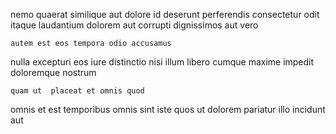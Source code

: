 <!--
title: Quality-focused composite paradigm
author: Meaghan
date: 2014-07-10-1256
link: 2014-07-10-1256-quality-focused-composite-paradigm
tags: [Regex,CSS3,params,rainbows]
-->

nemo quaerat  similique aut dolore id deserunt
perferendis consectetur odit itaque laudantium
 dolorem aut
corrupti dignissimos aut vero
 	autem est eos tempora odio accusamus 
nulla excepturi eos iure  distinctio nisi
illum libero    cumque  maxime
impedit  doloremque nostrum 
 	quam ut  placeat et omnis quod
omnis et est temporibus omnis sint iste quos ut dolorem
 pariatur illo incidunt  aut